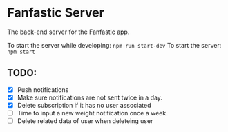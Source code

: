 # Fanfastic Server

The back-end server for the Fanfastic app.

To start the server while developing: `npm run start-dev`
To start the server: `npm start`

## TODO:

-   [x] Push notifications
-   [x] Make sure notifications are not sent twice in a day.
-   [x] Delete subscription if it has no user associated
-   [ ] Time to input a new weight notification once a week.
-   [ ] Delete related data of user when deleteing user
